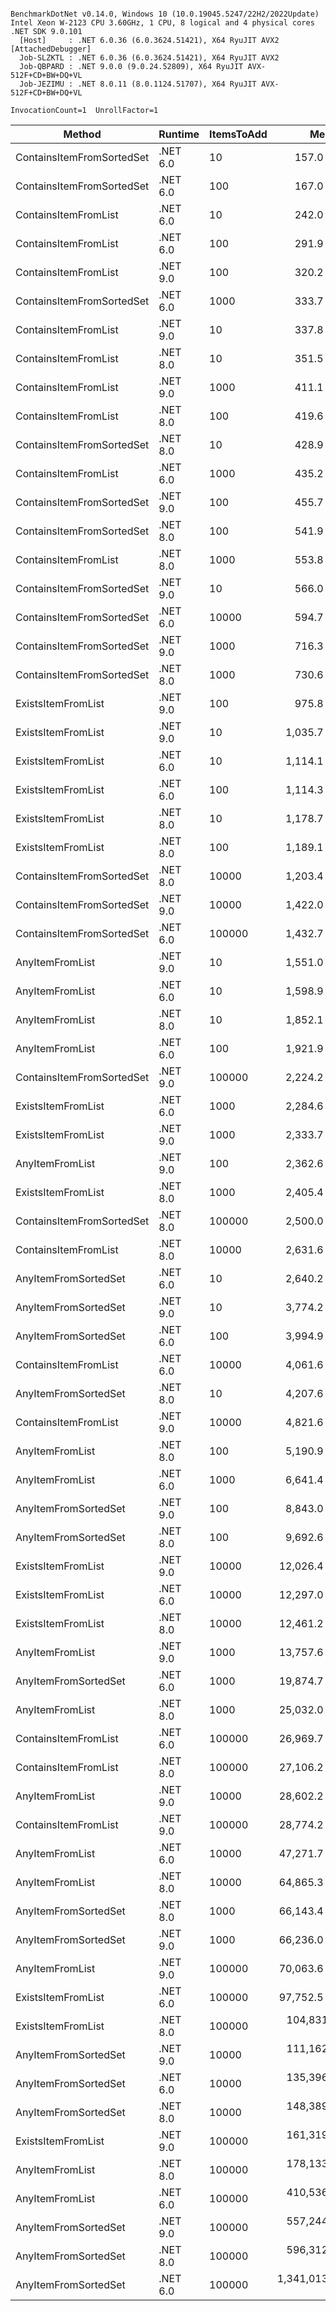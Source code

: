 ```

BenchmarkDotNet v0.14.0, Windows 10 (10.0.19045.5247/22H2/2022Update)
Intel Xeon W-2123 CPU 3.60GHz, 1 CPU, 8 logical and 4 physical cores
.NET SDK 9.0.101
  [Host]     : .NET 6.0.36 (6.0.3624.51421), X64 RyuJIT AVX2 [AttachedDebugger]
  Job-SLZKTL : .NET 6.0.36 (6.0.3624.51421), X64 RyuJIT AVX2
  Job-QBPARD : .NET 9.0.0 (9.0.24.52809), X64 RyuJIT AVX-512F+CD+BW+DQ+VL
  Job-JEZIMU : .NET 8.0.11 (8.0.1124.51707), X64 RyuJIT AVX-512F+CD+BW+DQ+VL

InvocationCount=1  UnrollFactor=1  

```
| Method                    | Runtime  | ItemsToAdd | Mean           | Error         | StdDev        | Median         | Rank | Allocated |
|-------------------------- |--------- |----------- |---------------:|--------------:|--------------:|---------------:|-----:|----------:|
| ContainsItemFromSortedSet | .NET 6.0 | 10         |       157.0 ns |      23.25 ns |      68.54 ns |       100.0 ns |    1 |     640 B |
| ContainsItemFromSortedSet | .NET 6.0 | 100        |       167.0 ns |      21.53 ns |      62.45 ns |       200.0 ns |    1 |     640 B |
| ContainsItemFromList      | .NET 6.0 | 10         |       242.0 ns |      21.65 ns |      63.85 ns |       200.0 ns |    2 |     640 B |
| ContainsItemFromList      | .NET 6.0 | 100        |       291.9 ns |      32.19 ns |      94.41 ns |       300.0 ns |    2 |     640 B |
| ContainsItemFromList      | .NET 9.0 | 100        |       320.2 ns |      43.56 ns |     127.76 ns |       300.0 ns |    2 |     400 B |
| ContainsItemFromSortedSet | .NET 6.0 | 1000       |       333.7 ns |      29.47 ns |      84.56 ns |       300.0 ns |    2 |     640 B |
| ContainsItemFromList      | .NET 9.0 | 10         |       337.8 ns |      25.35 ns |      73.94 ns |       300.0 ns |    2 |     400 B |
| ContainsItemFromList      | .NET 8.0 | 10         |       351.5 ns |      26.38 ns |      76.53 ns |       300.0 ns |    2 |     400 B |
| ContainsItemFromList      | .NET 9.0 | 1000       |       411.1 ns |      40.40 ns |     112.62 ns |       400.0 ns |    3 |     400 B |
| ContainsItemFromList      | .NET 8.0 | 100        |       419.6 ns |      24.19 ns |      70.18 ns |       400.0 ns |    3 |     400 B |
| ContainsItemFromSortedSet | .NET 8.0 | 10         |       428.9 ns |      36.57 ns |     101.94 ns |       400.0 ns |    3 |     400 B |
| ContainsItemFromList      | .NET 6.0 | 1000       |       435.2 ns |      37.73 ns |     105.80 ns |       500.0 ns |    3 |     640 B |
| ContainsItemFromSortedSet | .NET 9.0 | 100        |       455.7 ns |      26.89 ns |      74.06 ns |       500.0 ns |    3 |     400 B |
| ContainsItemFromSortedSet | .NET 8.0 | 100        |       541.9 ns |      31.75 ns |      90.08 ns |       500.0 ns |    3 |     400 B |
| ContainsItemFromList      | .NET 8.0 | 1000       |       553.8 ns |      65.03 ns |     184.48 ns |       500.0 ns |    3 |     400 B |
| ContainsItemFromSortedSet | .NET 9.0 | 10         |       566.0 ns |      49.97 ns |     144.98 ns |       600.0 ns |    3 |     400 B |
| ContainsItemFromSortedSet | .NET 6.0 | 10000      |       594.7 ns |      85.58 ns |     245.54 ns |       500.0 ns |    3 |     640 B |
| ContainsItemFromSortedSet | .NET 9.0 | 1000       |       716.3 ns |      55.20 ns |     155.68 ns |       700.0 ns |    4 |     112 B |
| ContainsItemFromSortedSet | .NET 8.0 | 1000       |       730.6 ns |      54.46 ns |     158.87 ns |       700.0 ns |    4 |     400 B |
| ExistsItemFromList        | .NET 9.0 | 100        |       975.8 ns |      60.31 ns |     173.03 ns |       900.0 ns |    5 |     464 B |
| ExistsItemFromList        | .NET 9.0 | 10         |     1,035.7 ns |      64.42 ns |     187.91 ns |     1,000.0 ns |    5 |     464 B |
| ExistsItemFromList        | .NET 6.0 | 10         |     1,114.1 ns |      47.47 ns |     133.90 ns |     1,100.0 ns |    5 |     704 B |
| ExistsItemFromList        | .NET 6.0 | 100        |     1,114.3 ns |      39.99 ns |     116.65 ns |     1,100.0 ns |    5 |     704 B |
| ExistsItemFromList        | .NET 8.0 | 10         |     1,178.7 ns |      61.01 ns |     174.05 ns |     1,200.0 ns |    5 |     464 B |
| ExistsItemFromList        | .NET 8.0 | 100        |     1,189.1 ns |      56.23 ns |     158.60 ns |     1,200.0 ns |    5 |     464 B |
| ContainsItemFromSortedSet | .NET 8.0 | 10000      |     1,203.4 ns |     122.31 ns |     338.93 ns |     1,100.0 ns |    5 |     400 B |
| ContainsItemFromSortedSet | .NET 9.0 | 10000      |     1,422.0 ns |     140.63 ns |     394.35 ns |     1,300.0 ns |    5 |     400 B |
| ContainsItemFromSortedSet | .NET 6.0 | 100000     |     1,432.7 ns |     153.61 ns |     448.08 ns |     1,300.0 ns |    5 |     640 B |
| AnyItemFromList           | .NET 9.0 | 10         |     1,551.0 ns |      91.99 ns |     268.35 ns |     1,500.0 ns |    5 |     176 B |
| AnyItemFromList           | .NET 6.0 | 10         |     1,598.9 ns |      55.08 ns |     152.62 ns |     1,600.0 ns |    5 |     744 B |
| AnyItemFromList           | .NET 8.0 | 10         |     1,852.1 ns |     100.07 ns |     288.73 ns |     1,850.0 ns |    6 |     504 B |
| AnyItemFromList           | .NET 6.0 | 100        |     1,921.9 ns |     100.98 ns |     291.35 ns |     1,900.0 ns |    6 |     744 B |
| ContainsItemFromSortedSet | .NET 9.0 | 100000     |     2,224.2 ns |     605.69 ns |   1,776.38 ns |     2,700.0 ns |    7 |     112 B |
| ExistsItemFromList        | .NET 6.0 | 1000       |     2,284.6 ns |     237.21 ns |     665.15 ns |     2,200.0 ns |    7 |     704 B |
| ExistsItemFromList        | .NET 9.0 | 1000       |     2,333.7 ns |     294.49 ns |     844.96 ns |     2,300.0 ns |    7 |     464 B |
| AnyItemFromList           | .NET 9.0 | 100        |     2,362.6 ns |     218.79 ns |     641.68 ns |     2,400.0 ns |    7 |     464 B |
| ExistsItemFromList        | .NET 8.0 | 1000       |     2,405.4 ns |     271.77 ns |     766.52 ns |     2,350.0 ns |    7 |     464 B |
| ContainsItemFromSortedSet | .NET 8.0 | 100000     |     2,500.0 ns |     565.05 ns |   1,657.20 ns |     3,000.0 ns |    7 |     400 B |
| ContainsItemFromList      | .NET 8.0 | 10000      |     2,631.6 ns |     387.32 ns |   1,111.28 ns |     2,500.0 ns |    7 |      64 B |
| AnyItemFromSortedSet      | .NET 6.0 | 10         |     2,640.2 ns |      75.23 ns |     218.26 ns |     2,600.0 ns |    7 |     872 B |
| AnyItemFromSortedSet      | .NET 9.0 | 10         |     3,774.2 ns |     150.84 ns |     437.63 ns |     3,800.0 ns |    8 |     328 B |
| AnyItemFromSortedSet      | .NET 6.0 | 100        |     3,994.9 ns |     301.90 ns |     885.41 ns |     3,900.0 ns |    8 |     920 B |
| ContainsItemFromList      | .NET 6.0 | 10000      |     4,061.6 ns |     714.72 ns |   2,096.14 ns |     3,700.0 ns |    8 |     640 B |
| AnyItemFromSortedSet      | .NET 8.0 | 10         |     4,207.6 ns |     259.54 ns |     732.04 ns |     4,100.0 ns |    8 |     616 B |
| ContainsItemFromList      | .NET 9.0 | 10000      |     4,821.6 ns |   1,237.36 ns |   3,589.81 ns |     3,600.0 ns |    8 |     400 B |
| AnyItemFromList           | .NET 8.0 | 100        |     5,190.9 ns |     688.65 ns |   2,019.70 ns |     5,300.0 ns |    9 |     168 B |
| AnyItemFromList           | .NET 6.0 | 1000       |     6,641.4 ns |   1,169.41 ns |   3,317.43 ns |     6,150.0 ns |    9 |     744 B |
| AnyItemFromSortedSet      | .NET 9.0 | 100        |     8,843.0 ns |   1,179.49 ns |   3,477.76 ns |     8,600.0 ns |   10 |     376 B |
| AnyItemFromSortedSet      | .NET 8.0 | 100        |     9,692.6 ns |   1,266.80 ns |   3,614.26 ns |     9,300.0 ns |   10 |     664 B |
| ExistsItemFromList        | .NET 9.0 | 10000      |    12,026.4 ns |   2,153.04 ns |   6,037.36 ns |    11,800.0 ns |   10 |     128 B |
| ExistsItemFromList        | .NET 6.0 | 10000      |    12,297.0 ns |   2,185.16 ns |   6,408.71 ns |    12,100.0 ns |   10 |     704 B |
| ExistsItemFromList        | .NET 8.0 | 10000      |    12,461.2 ns |   2,404.72 ns |   6,501.30 ns |    12,700.0 ns |   10 |     464 B |
| AnyItemFromList           | .NET 9.0 | 1000       |    13,757.6 ns |   2,325.98 ns |   6,821.70 ns |    13,800.0 ns |   10 |     464 B |
| AnyItemFromSortedSet      | .NET 6.0 | 1000       |    19,874.7 ns |   3,362.05 ns |   9,860.31 ns |    19,600.0 ns |   11 |     968 B |
| AnyItemFromList           | .NET 8.0 | 1000       |    25,032.0 ns |   5,012.08 ns |  14,778.23 ns |    22,650.0 ns |   12 |     504 B |
| ContainsItemFromList      | .NET 6.0 | 100000     |    26,969.7 ns |   4,589.29 ns |  13,459.59 ns |    28,700.0 ns |   12 |     640 B |
| ContainsItemFromList      | .NET 8.0 | 100000     |    27,106.2 ns |   5,368.87 ns |  15,490.41 ns |    26,350.0 ns |   12 |      64 B |
| AnyItemFromList           | .NET 9.0 | 10000      |    28,602.2 ns |   2,594.53 ns |   7,360.26 ns |    29,700.0 ns |   12 |     464 B |
| ContainsItemFromList      | .NET 9.0 | 100000     |    28,774.2 ns |   6,090.07 ns |  17,668.40 ns |    25,600.0 ns |   12 |      64 B |
| AnyItemFromList           | .NET 6.0 | 10000      |    47,271.7 ns |   9,761.26 ns |  28,628.08 ns |    48,100.0 ns |   13 |     744 B |
| AnyItemFromList           | .NET 8.0 | 10000      |    64,865.3 ns |   4,932.84 ns |  14,389.34 ns |    66,900.0 ns |   14 |     504 B |
| AnyItemFromSortedSet      | .NET 8.0 | 1000       |    66,143.4 ns |  11,678.17 ns |  34,250.04 ns |    64,800.0 ns |   14 |     712 B |
| AnyItemFromSortedSet      | .NET 9.0 | 1000       |    66,236.0 ns |  11,336.57 ns |  33,426.13 ns |    70,250.0 ns |   14 |     712 B |
| AnyItemFromList           | .NET 9.0 | 100000     |    70,063.6 ns |  11,170.60 ns |  32,761.44 ns |    66,400.0 ns |   14 |     128 B |
| ExistsItemFromList        | .NET 6.0 | 100000     |    97,752.5 ns |  19,937.13 ns |  58,472.17 ns |   104,000.0 ns |   15 |     704 B |
| ExistsItemFromList        | .NET 8.0 | 100000     |   104,831.3 ns |  33,221.97 ns |  88,676.17 ns |    80,300.0 ns |   15 |     464 B |
| AnyItemFromSortedSet      | .NET 9.0 | 10000      |   111,162.7 ns |  15,814.64 ns |  42,212.49 ns |   105,200.0 ns |   16 |     488 B |
| AnyItemFromSortedSet      | .NET 6.0 | 10000      |   135,396.0 ns |  24,550.64 ns |  72,388.11 ns |   131,550.0 ns |   16 |    1032 B |
| AnyItemFromSortedSet      | .NET 8.0 | 10000      |   148,389.8 ns |  37,112.59 ns | 102,218.85 ns |   118,800.0 ns |   16 |     440 B |
| ExistsItemFromList        | .NET 9.0 | 100000     |   161,319.0 ns |  90,989.57 ns | 244,437.59 ns |    69,300.0 ns |   17 |     128 B |
| AnyItemFromList           | .NET 8.0 | 100000     |   178,133.3 ns |  38,431.74 ns | 112,713.65 ns |   153,900.0 ns |   18 |     504 B |
| AnyItemFromList           | .NET 6.0 | 100000     |   410,536.0 ns |  86,469.83 ns | 254,958.25 ns |   401,200.0 ns |   19 |     744 B |
| AnyItemFromSortedSet      | .NET 9.0 | 100000     |   557,244.4 ns |  97,012.30 ns | 284,520.30 ns |   533,400.0 ns |   20 |     488 B |
| AnyItemFromSortedSet      | .NET 8.0 | 100000     |   596,312.1 ns | 116,330.62 ns | 341,177.58 ns |   636,100.0 ns |   20 |     488 B |
| AnyItemFromSortedSet      | .NET 6.0 | 100000     | 1,341,013.0 ns | 237,192.44 ns | 699,367.30 ns | 1,456,250.0 ns |   21 |    1080 B |
